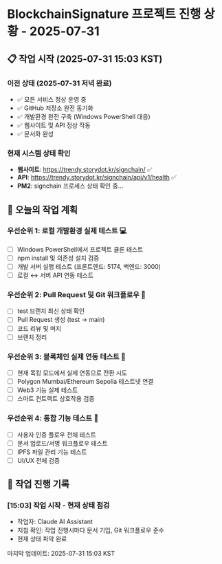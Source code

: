 # BlockchainSignature 프로젝트 진행 상황 - 2025-07-31

## 📋 작업 시작 (2025-07-31 15:03 KST)

### 이전 상태 (2025-07-31 저녁 완료)
- ✅ 모든 서비스 정상 운영 중
- ✅ GitHub 저장소 완전 동기화
- ✅ 개발환경 완전 구축 (Windows PowerShell 대응)
- ✅ 웹사이트 및 API 정상 작동
- ✅ 문서화 완성

### 현재 시스템 상태 확인
- **웹사이트**: https://trendy.storydot.kr/signchain/ ✅
- **API**: https://trendy.storydot.kr/signchain/api/v1/health ✅
- **PM2**: signchain 프로세스 상태 확인 중...

## 🎯 오늘의 작업 계획

### 우선순위 1: 로컬 개발환경 실제 테스트 💻
- [ ] Windows PowerShell에서 프로젝트 클론 테스트
- [ ] npm install 및 의존성 설치 검증
- [ ] 개발 서버 실행 테스트 (프론트엔드: 5174, 백엔드: 3000)
- [ ] 로컬 ↔ 서버 API 연동 테스트

### 우선순위 2: Pull Request 및 Git 워크플로우 🔄
- [ ] test 브랜치 최신 상태 확인
- [ ] Pull Request 생성 (test → main)
- [ ] 코드 리뷰 및 머지
- [ ] 브랜치 정리

### 우선순위 3: 블록체인 실제 연동 테스트 🔗
- [ ] 현재 목킹 모드에서 실제 연동으로 전환 시도
- [ ] Polygon Mumbai/Ethereum Sepolia 테스트넷 연결
- [ ] Web3 기능 실제 테스트
- [ ] 스마트 컨트랙트 상호작용 검증

### 우선순위 4: 통합 기능 테스트 🧪
- [ ] 사용자 인증 플로우 전체 테스트
- [ ] 문서 업로드/서명 워크플로우 테스트
- [ ] IPFS 파일 관리 기능 테스트
- [ ] UI/UX 전체 검증

## 🔧 작업 진행 기록

### [15:03] 작업 시작 - 현재 상태 점검
- 작업자: Claude AI Assistant
- 지침 확인: 작업 진행시마다 문서 기입, Git 워크플로우 준수
- 현재 상태 파악 완료

마지막 업데이트: 2025-07-31 15:03 KST

